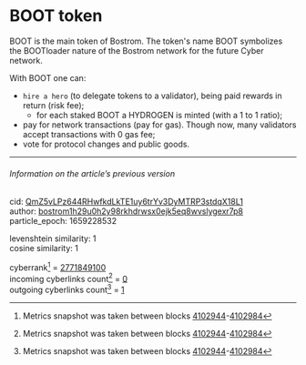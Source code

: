 # BOOT token

BOOT is the main token of Bostrom. The token's name BOOT symbolizes the BOOTloader nature of the Bostrom network for the future Cyber network.

With BOOT one can:

- `hire a hero` (to delegate tokens to a validator), being paid rewards in return (risk fee);
  - for each staked BOOT a HYDROGEN is minted (with a 1 to 1 ratio);
- pay for network transactions (pay for gas). Though now, many validators accept transactions with 0 gas fee;
- vote for protocol changes and public goods.

---

###### Information on the article’s previous version  

cid: [QmZ5vLPz644RHwfkdLkTE1uy6trYv3DyMTRP3stdqX18L1](https://cyb.ai/ipfs/QmZ5vLPz644RHwfkdLkTE1uy6trYv3DyMTRP3stdqX18L1)  
author: [bostrom1h29u0h2y98rkhdrwsx0ejk5eq8wvslygexr7p8](https://cyb.ai/network/bostrom/contract/bostrom1h29u0h2y98rkhdrwsx0ejk5eq8wvslygexr7p8)  
particle_epoch: 1659228532  

levenshtein similarity: 1  
cosine similarity: 1  

cyberrank[^1] = [2771849100](https://lcd.bostrom.cybernode.ai/cyber/rank/v1beta1/rank/rank/QmZ5vLPz644RHwfkdLkTE1uy6trYv3DyMTRP3stdqX18L1)  
incoming cyberlinks count[^1] = [0](https://lcd.bostrom.cybernode.ai/cyber/rank/v1beta1/rank/backlinks/QmZ5vLPz644RHwfkdLkTE1uy6trYv3DyMTRP3stdqX18L1?pagination.page=0&pagination.per_page=1000)  
outgoing cyberlinks count[^1] = [1](https://lcd.bostrom.cybernode.ai/cyber/rank/v1beta1/rank/search/QmZ5vLPz644RHwfkdLkTE1uy6trYv3DyMTRP3stdqX18L1??pagination.page=0&pagination.per_page=1000)  

[^1]: Metrics snapshot was taken between blocks [4102944](https://cyb.ai/network/bostrom/block/4102944)-[4102984](https://cyb.ai/network/bostrom/block/4102984)

